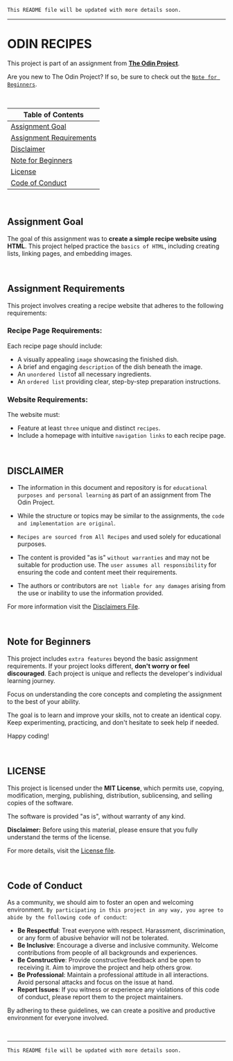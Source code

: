 `This README file will be updated with more details soon.`

---
# ODIN RECIPES
This project is part of an assignment from [**The Odin Project**](https://www.theodinproject.com/).

Are you new to The Odin Project? If so, be sure to check out the [`Note for Beginners`](#note-for-beginners).

<br>

| **Table of Contents** |
|-----------------------|
| [Assignment Goal](#assignment-goal) |
| [Assignment Requirements](#assignment-requirements) |
| [Disclaimer](#disclaimer) |
| [Note for Beginners](#note-for-beginners)|
| [License](#license) |
| [Code of Conduct](#code-of-conduct) |

<br>

## Assignment Goal

The goal of this assignment was to **create a simple recipe website using HTML**. This project helped practice the `basics of HTML`, including creating lists, linking pages, and embedding images.

<br>

## Assignment Requirements

This project involves creating a recipe website that adheres to the following requirements:

### Recipe Page Requirements:
Each recipe page should include:
- A visually appealing `image` showcasing the finished dish.
- A brief and engaging `description` of the dish beneath the image.
- An `unordered list`of all necessary ingredients.
- An `ordered list` providing clear, step-by-step preparation instructions.

### Website Requirements:
The website must:
- Feature at least `three` unique and distinct `recipes`.
- Include a homepage with intuitive `navigation links` to each recipe page.

<br>

## DISCLAIMER

- The information in this document and repository is for `educational purposes and personal learning` as part of an assignment from The Odin Project. 

- While the structure or topics may be similar to the assignments, the `code and implementation are original`. 

- `Recipes are sourced from All Recipes` and used solely for educational purposes. 

- The content is provided "as is" `without warranties` and may not be suitable for production use. The `user assumes all responsibility` for ensuring the code and content meet their requirements. 

- The authors or contributors are `not liable for any damages` arising from the use or inability to use the information provided.

For more information visit the [Disclaimers File](DISCLAIMER.md).

<br>

## Note for Beginners
This project includes `extra features` beyond the basic assignment requirements. 
If your project looks different, **don't worry or feel discouraged**. Each project is unique and reflects the developer's individual learning journey. 

Focus on understanding the core concepts and completing the assignment to the best of your ability.

The goal is to learn and improve your skills, not to create an identical copy. 
Keep experimenting, practicing, and don't hesitate to seek help if needed. 

Happy coding!

<br>

## LICENSE
This project is licensed under the **MIT License**, which permits use, copying, modification, merging, publishing, distribution, sublicensing, and selling copies of the software. 

The software is provided "as is", without warranty of any kind.

**Disclaimer:**  Before using this material, please ensure that you fully understand the terms of the license.

For more details, visit the [License file](LICENSE).

<br>

## Code of Conduct

As a community, we should aim to foster an open and welcoming environment. `By participating in this project in any way, you agree to abide by the following code of conduct`:

- **Be Respectful**: Treat everyone with respect. Harassment, discrimination, or any form of abusive behavior will not be tolerated.
- **Be Inclusive**: Encourage a diverse and inclusive community. Welcome contributions from people of all backgrounds and experiences.
- **Be Constructive**: Provide constructive feedback and be open to receiving it. Aim to improve the project and help others grow.
- **Be Professional**: Maintain a professional attitude in all interactions. Avoid personal attacks and focus on the issue at hand.
- **Report Issues**: If you witness or experience any violations of this code of conduct, please report them to the project maintainers.

By adhering to these guidelines, we can create a positive and productive environment for everyone involved.

<br>

---
`This README file will be updated with more details soon.`